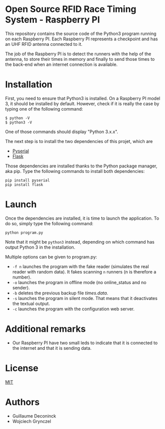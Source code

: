# Open Source RFID Race Timing System - Raspberry PI

This repository contains the source code of the Python3 program running on each Raspberry PI. Each Raspberry PI represents a checkpoint and has an UHF RFID antenna connected to it.

The job of the Raspberry PI is to detect the runners with the help of the antenna, to store their times in memory and finally to send those times to the back-end when an internet connection is available.

# Installation

First, you need to ensure that Python3 is installed. On a Raspberry PI model 3, it should be installed by default. However, check if it is really the case by typing one of the following command:

```
$ python -V
$ python3 -V
```
One of those commands should display "Python 3.x.x".

The next step is to install the two dependencies of this projet, which are

* [Pyserial](https://pythonhosted.org/pyserial/)
* [Flask](https://github.com/pallets/flask)

Those dependencies are installed thanks to the Python package manager, aka pip.
Type the following commands to install both dependencies:

```
pip install pyserial
pip install flask
```

# Launch

Once the dependencies are installed, it is time to launch the application. To do so, simply type the following command:

```
python program.py
```
Note that it might be `python3` instead, depending on which command has output Python 3 in the installation.

Multiple options can be given to program.py:
 * `-f n` launches the program with the fake reader (simulates the real reader with random data). It fakes scanning `n` runners (n is therefore a number).
 * `-o` launches the program in offline mode (no online\_status and no sender).
 * `-b` deletes the previous backup file *times.data*.
 * `-s` launches the program in silent mode. That means that it deactivates the textual output.
 * `-c` launches the program with the configuration web server.

 # Additional remarks

 * Our Raspberry PI have two small leds to indicate that it is connected to the internet and that it is sending data.

 # License
[MIT](https://github.com/osrts/osrts-backend/blob/master/LICENSE)

# Authors

* Guillaume Deconinck
* Wojciech Grynczel
